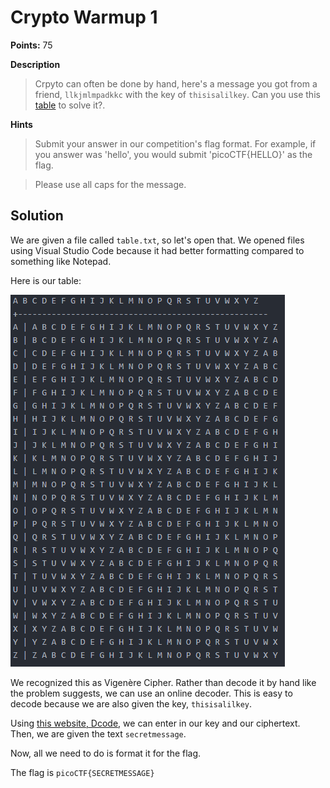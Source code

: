 # Crypto Warmup 1

**Points:** 75

**Description**
> Crpyto can often be done by hand, here's a message you got from a friend, `llkjmlmpadkkc` with the key of `thisisalilkey`. Can you use this [table](table.txt) to solve it?.


**Hints**
> Submit your answer in our competition's flag format. For example, if you answer was 'hello', you would submit 'picoCTF{HELLO}' as the flag.


> Please use all caps for the message.

## Solution

We are given a file called `table.txt`, so let's open that. We opened files using Visual Studio Code because it had better formatting compared to something like Notepad.

Here is our table:  

![VS Table](../Crypto%20Warmup%201/tablevs.PNG)

We recognized this as Vigenère Cipher. Rather than decode it by hand like the problem suggests, we can use an online decoder. This is easy to decode because we are also given the key, `thisisalilkey`.

Using [this website, Dcode](https://www.dcode.fr/vigenere-cipher), we can enter in our key and our ciphertext. Then, we are given the text `secretmessage`.

Now, all we need to do is format it for the flag.

The flag is `picoCTF{SECRETMESSAGE}`
